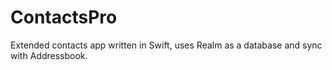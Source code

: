 # ContactsPro
Extended contacts app written in Swift, uses Realm as a database and sync with Addressbook.
